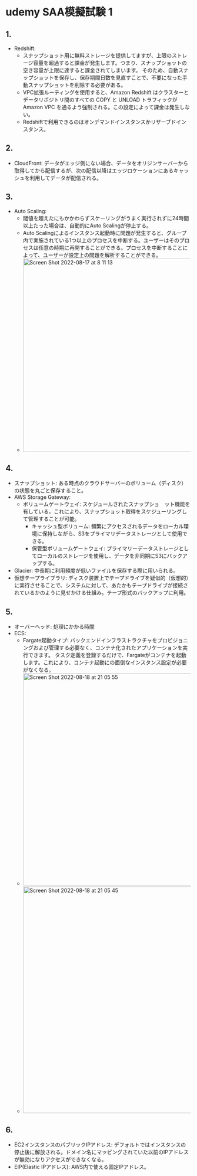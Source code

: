 # udemy SAA模擬試験 1
## 1.

- Redshift:
    -  スナップショット用に無料ストレージを提供してますが、上限のストレージ容量を超過すると課金が発生します。つまり、スナップショットの空き容量が上限に達すると課金されてしまいます。 そのため、自動スナップショットを保存し、保存期間日数を見直すことで、不要になった手動スナップショットを削除する必要がある。
    - VPC拡張ルーティングを使用すると、Amazon Redshift はクラスターとデータリポジトリ間のすべての COPY と UNLOAD トラフィックが Amazon VPC を通るよう強制される。この設定によって課金は発生しない。
    - Redshiftで利用できるのはオンデマンドインスタンスかリザーブドインスタンス。

## 2.
- CloudFront: データがエッジ側にない場合、データをオリジンサーバーから取得してから配信するが、次の配信以降はエッジロケーションにあるキャッシュを利用してデータが配信される。

## 3.
- Auto Scaling: 
    - 閾値を超えたにもかかわらずスケーリングがうまく実行されずに24時間以上たった場合は、自動的にAuto Scalingが停止する。
    - Auto Scalingによるインスタンス起動時に問題が発生すると、グループ内で実施されている1つ以上のプロセスを中断する。ユーザーはそのプロセスは任意の時期に再開することができる。プロセスを中断することによって、ユーザーが設定上の問題を解析することができる。
    - <img width="524" alt="Screen Shot 2022-08-17 at 8 11 13" src="https://user-images.githubusercontent.com/61643054/185000776-d3dd45b9-2fc8-4183-8831-db2a2b131bc1.png">

## 4.
- スナップショット: ある時点のクラウドサーバーのボリューム（ディスク）の状態を丸ごと保存すること。
- AWS Storage Gateway:
    - ボリュームゲートウェイ: スケジュールされたスナップショ　ット機能を有している。これにより、スナップショット取得をスケジューリングして管理することが可能。
        - キャッシュ型ボリューム: 頻繁にアクセスされるデータをローカル環境に保持しながら、S3をプライマリデータストレージとして使用できる。
        - 保管型ボリュームゲートウェイ: プライマリーデータストレージとしてローカルのストレージを使用し、データを非同期にS3にバックアップする。
- Glacier: 中長期に利用頻度が低いファイルを保存する際に用いられる。
- 仮想テープライブラリ: ディスク装置上でテープドライブを疑似的（仮想的）に実行させることで、システムに対して、あたかもテープドライブが接続されているかのように見せかける仕組み。テープ形式のバックアップに利用。

## 5.
- オーバーヘッド: 処理にかかる時間
- ECS:
    - Fargate起動タイプ: バックエンドインフラストラクチャをプロビジョニングおよび管理する必要なく、コンテナ化されたアプリケーションを実行できます。 タスク定義を登録するだけで、Fargateがコンテナを起動します。これにより、コンテナ起動にの面倒なインスタンス設定が必要がなくなる。
    - <img width="575" alt="Screen Shot 2022-08-18 at 21 05 55" src="https://user-images.githubusercontent.com/61643054/185390809-987339ab-5697-4057-8342-33aca219457a.png">
    - <img width="614" alt="Screen Shot 2022-08-18 at 21 05 45" src="https://user-images.githubusercontent.com/61643054/185390863-e06480bb-cf33-46da-9ab0-ce104bde4c62.png">

## 6.
- EC2インスタンスのパブリックIPアドレス: デフォルトではインスタンスの停止後に解放される。ドメイン名にマッピングされていた以前のIPアドレスが無効になりアクセスができなくなる。
- EIP(Elastic IPアドレス): AWS内で使える固定IPアドレス。